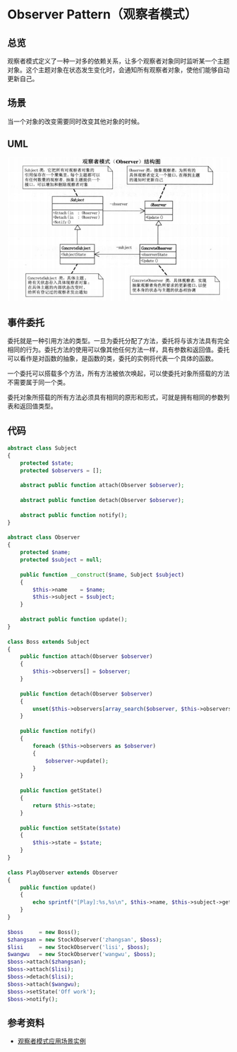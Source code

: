 # Observer Pattern（观察者模式）

## 总览

观察者模式定义了一种一对多的依赖关系，让多个观察者对象同时监听某一个主题对象。这个主题对象在状态发生变化时，会通知所有观察者对象，使他们能够自动更新自己。

## 场景

当一个对象的改变需要同时改变其他对象的时候。

## UML

![Observer Pattern](images/observer_pattern.png)

## 事件委托

委托就是一种引用方法的类型。一旦为委托分配了方法，委托将与该方法具有完全相同的行为。委托方法的使用可以像其他任何方法一样，具有参数和返回值。委托可以看作是对函数的抽象，是函数的类，委托的实例将代表一个具体的函数。

一个委托可以搭载多个方法，所有方法被依次唤起，可以使委托对象所搭载的方法不需要属于同一个类。

委托对象所搭载的所有方法必须具有相同的原形和形式，可就是拥有相同的参数列表和返回值类型。

## 代码

```php
abstract class Subject
{
    protected $state;
    protected $observers = [];

    abstract public function attach(Observer $observer);

    abstract public function detach(Observer $observer);

    abstract public function notify();
}

abstract class Observer
{
    protected $name;
    protected $subject = null;

    public function __construct($name, Subject $subject)
    {
        $this->name    = $name;
        $this->subject = $subject;
    }

    abstract public function update();
}

class Boss extends Subject
{
    public function attach(Observer $observer)
    {
        $this->observers[] = $observer; 
    }

    public function detach(Observer $observer)
    {
        unset($this->observers[array_search($observer, $this->observers, true)]);
    }

    public function notify()
    {
        foreach ($this->observers as $observer)
        {
            $observer->update();
        }    
    }

    public function getState()
    {
        return $this->state; 
    }

    public function setState($state)
    {
        $this->state = $state;
    } 
}

class PlayObserver extends Observer
{
    public function update()
    {
        echo sprintf("[Play]:%s,%s\n", $this->name, $this->subject->getState());
    }
}

$boss     = new Boss();
$zhangsan = new StockObserver('zhangsan', $boss);
$lisi     = new StockObserver('lisi', $boss);
$wangwu   = new StockObserver('wangwu', $boss);
$boss->attach($zhangsan);
$boss->attach($lisi);
$boss->detach($lisi);
$boss->attach($wangwu);
$boss->setState('Off work');
$boss->notify();
```

## 参考资料

- [观察者模式应用场景实例](http://blog.csdn.net/swengineer/article/details/6268244)

